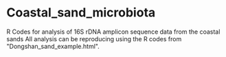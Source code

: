 # Coastal_sand_microbiota
R Codes for analysis of 16S rDNA amplicon sequence data from the coastal sands
All analysis can be reproducing using the R codes from "Dongshan_sand_example.html".

